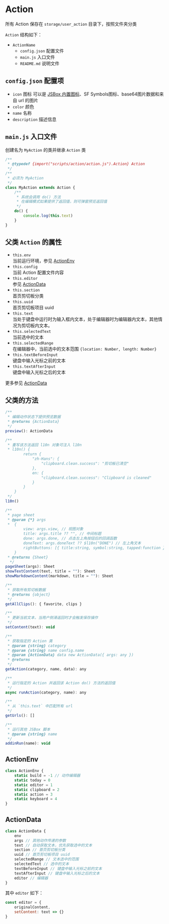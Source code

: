 # Action

所有 Action 保存在 `storage/user_action` 目录下，按照文件夹分类

`Action` 结构如下：

- `ActionName`
  - `config.json` 配置文件
  - `main.js` 入口文件
  - `README.md` 说明文件

## `config.json` 配置项

- `icon` 图标 可以是 [JSBox 内置图标](https://github.com/cyanzhong/xTeko/tree/master/extension-icons)、SF Symbols图标、base64图片数据和来自 url 的图片
- `color` 颜色
- `name` 名称
- `description` 描述信息

## `main.js` 入口文件

创建名为 `MyAction` 的类并继承 `Action` 类

```js
/**
 * @typedef {import("scripts/action/action.js").Action} Action
 */
/**
 * 必须为 MyAction
 */
class MyAction extends Action {
    /**
     * 系统会调用 do() 方法
     * 在编辑模式如果提供了返回值，则可弹窗预览返回值
     */
    do() {
        console.log(this.text)
    }
}
```

## 父类 `Action` 的属性

- `this.env`  
  当前运行环境，参见 [ActionEnv](#ActionEnv)
- `this.config`  
  当前 Action 配置文件内容
- `this.editor`  
  参见 [ActionData](#ActionData)
- `this.section`  
  首页剪切板分类
- `this.uuid`  
  首页剪切板项目 uuid
- `this.text`  
  当处于键盘中运行时为输入框内文本，处于编辑器时为编辑器内文本，其他情况为剪切板内文本。
- `this.selectedText`  
  当前选中的文本
- `this.selectedRange`  
  在编辑器中，当前选中的文本范围 `{location: Number, length: Number}`
- `this.textBeforeInput`  
  键盘中输入光标之前的文本
- `this.textAfterInput`  
  键盘中输入光标之后的文本

更多参见 [ActionData](#ActionData)

## 父类的方法

```js
/**
 * 编辑动作状态下提供预览数据
 * @returns {ActionData}
 */
preview(): ActionData

/**
 * 重写该方法返回 l10n 对象可注入 l10n
 * l10n() {
        return {
            "zh-Hans": {
                "clipboard.clean.success": "剪切板已清空"
            },
            en: {
                "clipboard.clean.success": "Clipboard is cleaned"
            }
        }
    }
 */
l10n()

/**
 * page sheet
 * @param {*} args 
 *  {
        view: args.view, // 视图对象
        title: args.title ?? "", // 中间标题
        done: args.done, // 点击左上角按钮后的回调函数
        doneText: args.doneText ?? $l10n("DONE") // 左上角文本
        rightButtons: [{ title:string, symbol:string, tapped:function }] // 右上角按钮
    }
 * @returns {Sheet}
  */
pageSheet(args): Sheet
showTextContent(text, title = ""): Sheet
showMarkdownContent(markdown, title = ""): Sheet

/**
 * 获取所有剪切板数据
 * @returns {object}
 */
getAllClips(): { favorite, clips }

/**
 * 更新当前文本，当用户侧滑返回时才会触发保存操作
 */
setContent(text): void

/**
 * 获取指定的 Action 类
 * @param {string} category
 * @param {string} name config.name
 * @param {ActionData} data new ActionData({ args: any })
 * @returns
 */
getAction(category, name, data): any

/**
 * 运行指定的 Action 并返回该 Action do() 方法的返回值
 */
async runAction(category, name): any

/**
 * 从 `this.text` 中匹配所有 url
 */
getUrls(): []

/**
 * 运行其他 JSBox 脚本
 * @param {string} name
 */
addinRun(name): void
```

## <span id="ActionEnv">ActionEnv</span>

```js
class ActionEnv {
    static build = -1 // 动作编辑器
    static today = 0
    static editor = 1
    static clipboard = 2
    static action = 3
    static keyboard = 4
}
```

## <span id="ActionData">ActionData</span>

```js
class ActionData {
    env
    args // 其他动作传递的参数
    text // 自动获取文本，优先获取选中的文本
    section // 首页剪切板分类
    uuid // 首页剪切板项目 uuid
    selectedRange // 文本选中的范围
    selectedText // 选中的文本
    textBeforeInput // 键盘中输入光标之前的文本
    textAfterInput // 键盘中输入光标之后的文本
    editor // 编辑器
}
```

其中 `editor` 如下：

```js
const editor = {
    originalContent,
    setContent: text => {}
}
```
